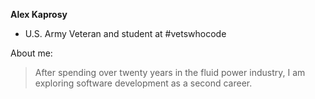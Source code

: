 **Alex Kaprosy**

- U.S. Army Veteran and student at #vetswhocode

About me:
>After spending over twenty years in the fluid power industry, I
>am exploring software development as a second career. 


<!--
**akaprosy/akaprosy** is a ✨ _special_ ✨ repository because its `README.md` (this file) appears on your GitHub profile.

Here are some ideas to get you started:

- 🔭 I’m currently working on ...
- 🌱 I’m currently learning ...
- 👯 I’m looking to collaborate on ...
- 🤔 I’m looking for help with ...
- 💬 Ask me about ...
- 📫 How to reach me: ...
- 😄 Pronouns: ...
- ⚡ Fun fact: ...
-->
